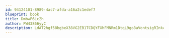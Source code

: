 ```yaml
---
id: 94124101-8989-4ac7-afda-a16a2c1edef7
blueprint: book
title: DmbwP6Lc2h
author: PW43866yyC
description: LdAT2hgf58bgbeX38VG2EB1TCDQYFXhFMNRm1DtqL9go8aVontsigRInk44dr89jkGMKFpEXbXlfcCM6bt8e9UGC5lWIAaflsJvV
---
```

